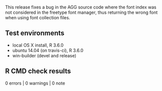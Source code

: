 This release fixes a bug in the AGG source code where the font index was not 
considered in the freetype font manager, thus returning the wrong font when 
using font collection files.

## Test environments
* local OS X install, R 3.6.0
* ubuntu 14.04 (on travis-ci), R 3.6.0
* win-builder (devel and release)

## R CMD check results

0 errors | 0 warnings | 0 note

